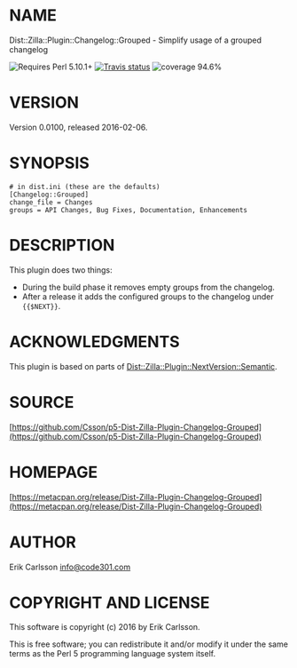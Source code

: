 # NAME

Dist::Zilla::Plugin::Changelog::Grouped - Simplify usage of a grouped changelog

![Requires Perl 5.10.1+](https://img.shields.io/badge/perl-5.10.1+-brightgreen.svg) [![Travis status](https://api.travis-ci.org/Csson/p5-Dist-Zilla-Plugin-Changelog-Grouped.svg?branch=master)](https://travis-ci.org/Csson/p5-Dist-Zilla-Plugin-Changelog-Grouped) ![coverage 94.6%](https://img.shields.io/badge/coverage-94.6%-yellow.svg)

# VERSION

Version 0.0100, released 2016-02-06.

# SYNOPSIS

    # in dist.ini (these are the defaults)
    [Changelog::Grouped]
    change_file = Changes
    groups = API Changes, Bug Fixes, Documentation, Enhancements

# DESCRIPTION

This plugin does two things:

- During the build phase it removes empty groups from the changelog.
- After a release it adds the configured groups to the changelog under `{{$NEXT}}`.

# ACKNOWLEDGMENTS

This plugin is based on parts of [Dist::Zilla::Plugin::NextVersion::Semantic](https://metacpan.org/pod/Dist::Zilla::Plugin::NextVersion::Semantic).

# SOURCE

[https://github.com/Csson/p5-Dist-Zilla-Plugin-Changelog-Grouped](https://github.com/Csson/p5-Dist-Zilla-Plugin-Changelog-Grouped)

# HOMEPAGE

[https://metacpan.org/release/Dist-Zilla-Plugin-Changelog-Grouped](https://metacpan.org/release/Dist-Zilla-Plugin-Changelog-Grouped)

# AUTHOR

Erik Carlsson <info@code301.com>

# COPYRIGHT AND LICENSE

This software is copyright (c) 2016 by Erik Carlsson.

This is free software; you can redistribute it and/or modify it under
the same terms as the Perl 5 programming language system itself.
